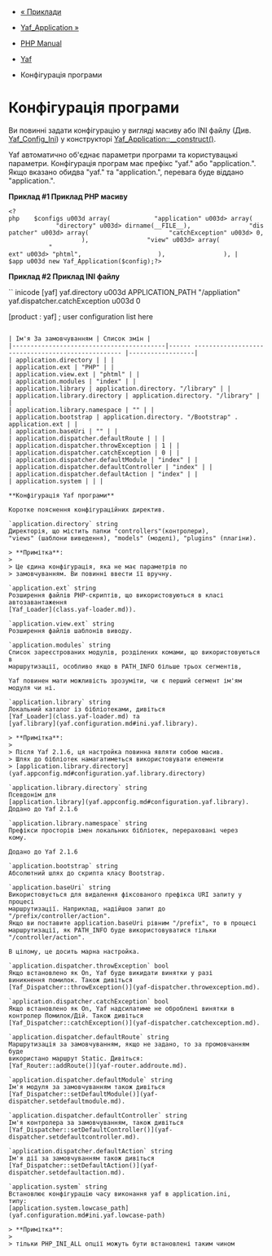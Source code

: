 - [« Приклади](yaf.tutorials.md)
- [Yaf_Application »](class.yaf-application.md)

- [PHP Manual](index.md)
- [Yaf](book.yaf.md)
- Конфігурація програми

# Конфігурація програми

Ви повинні задати конфігурацію у вигляді масиву або INI файлу (Див.
[Yaf_Config_Ini](class.yaf-config-ini.md)) у конструкторі
[Yaf_Application::\_\_construct()](yaf-application.construct.md).

Yaf автоматично об'єднає параметри програми та користувацькі
параметри. Конфігурація програм має префікс "yaf." або
"application.". Якщо вказано обидва "yaf." та "application.", перевага
буде віддано "application.".

**Приклад #1 Приклад PHP масиву**

` <?php    $configs u003d array(            "application" u003d> array(                "directory" u003d> dirname(__FILE__),                "dispatcher" u003d> array(                      "catchException" u003d> 0,                    ),                "view" u003d> array(                       " ext" u003d> "phtml",                     ),                ), | $app u003d new Yaf_Application($config);?> `

**Приклад #2 Приклад INI файлу**

`` inicode
[yaf]
yaf.directory u003d APPLICATION_PATH "/appliation"
yaf.dispatcher.catchException u003d 0

[product : yaf]
; user configuration list here
````

| Ім'я За замовчуванням | Список змін |
|------------------------------------------|------ -------------------------------------------------- |------------------|
| application.directory | | |
| application.ext | "PHP" | |
| application.view.ext | "phtml" | |
| application.modules | "index" | |
| application.library | application.directory. "/library" | |
| application.library.directory | application.directory. "/library" | |
| application.library.namespace | "" | |
| application.bootstrap | application.directory. "/Bootstrap" . application.ext | |
| application.baseUri | "" | |
| application.dispatcher.defaultRoute | | |
| application.dispatcher.throwException | 1 | |
| application.dispatcher.catchException | 0 | |
| application.dispatcher.defaultModule | "index" | |
| application.dispatcher.defaultController | "index" | |
| application.dispatcher.defaultAction | "index" | |
| application.system | | |

**Конфігурація Yaf програми**

Коротке пояснення конфігураційних директив.

`application.directory` string
Директорія, що містить папки "controllers"(контролери),
"views" (шаблони виведення), "models" (моделі), "plugins" (плагіни).

> **Примітка**:
>
> Це єдина конфігурація, яка не має параметрів по
> замовчуванням. Ви повинні ввести її вручну.

`application.ext` string
Розширення файлів PHP-скриптів, що використовуються в класі автозавантаження
[Yaf_Loader](class.yaf-loader.md)).

`application.view.ext` string
Розширення файлів шаблонів виводу.

`application.modules` string
Список зареєстрованих модулів, розділених комами, що використовуються в
маршрутизації, особливо якщо в PATH_INFO більше трьох сегментів,

Yaf повинен мати можливість зрозуміти, чи є перший сегмент ім'ям
модуля чи ні.

`application.library` string
Локальний каталог із бібліотеками, дивіться
[Yaf_Loader](class.yaf-loader.md) та
[yaf.library](yaf.configuration.md#ini.yaf.library).

> **Примітка**:
>
> Після Yaf 2.1.6, ця настройка повинна являти собою масив.
> Шлях до бібліотек намагатиметься використовувати елементи
> [application.library.directory](yaf.appconfig.md#configuration.yaf.library.directory)

`application.library.directory` string
Псевдонім для
[application.library](yaf.appconfig.md#configuration.yaf.library).
Додано до Yaf 2.1.6

`application.library.namespace` string
Префікси просторів імен локальних бібліотек, перераховані через
кому.

Додано до Yaf 2.1.6

`application.bootstrap` string
Абсолютний шлях до скрипта класу Bootstrap.

`application.baseUri` string
Використовується для видалення фіксованого префікса URI запиту у процесі
маршрутизації. Наприклад, надійшов запит до "/prefix/controller/action".
Якщо ви поставите application.baseUri рівним "/prefix", то в процесі
маршрутизації, як PATH_INFO буде використовуватися тільки
"/controller/action".

В цілому, це досить марна настройка.

`application.dispatcher.throwException` bool
Якщо встановлено як On, Yaf буде викидати винятки у разі
виникнення помилок. Також дивіться
[Yaf_Dispatcher::throwException()](yaf-dispatcher.throwexception.md).

`application.dispatcher.catchException` bool
Якщо встановлено як On, Yaf надсилатиме не оброблені винятки в
контролер Помилок/Дій. Також дивіться
[Yaf_Dispatcher::catchException()](yaf-dispatcher.catchexception.md).

`application.dispatcher.defaultRoute` string
Маршрутизація за замовчуванням, якщо не задано, то за промовчанням буде
використано маршрут Static. Дивіться:
[Yaf_Router::addRoute()](yaf-router.addroute.md).

`application.dispatcher.defaultModule` string
Ім'я модуля за замовчуванням також дивіться
[Yaf_Dispatcher::setDefaultModule()](yaf-dispatcher.setdefaultmodule.md).

`application.dispatcher.defaultController` string
Ім'я контролера за замовчуванням, також дивіться
[Yaf_Dispatcher::setDefaultController()](yaf-dispatcher.setdefaultcontroller.md).

`application.dispatcher.defaultAction` string
Ім'я дії за замовчуванням також дивіться
[Yaf_Dispatcher::setDefaultAction()](yaf-dispatcher.setdefaultaction.md).

`application.system` string
Встановлює конфігурацію часу виконання yaf в application.ini,
типу:
[application.system.lowcase_path](yaf.configuration.md#ini.yaf.lowcase-path)

> **Примітка**:
>
> тільки PHP_INI_ALL опції можуть бути встановлені таким чином
